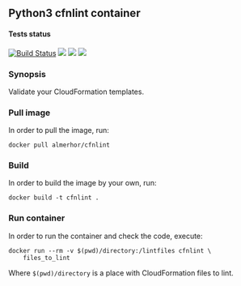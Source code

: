 ## Python3 cfnlint container
#### Tests status

[![Build Status](https://travis-ci.org/pawelpiwosz/docker-cfn-linter.svg?branch=master)](https://travis-ci.org/pawelpiwosz/docker-cfn-linter)
[![](https://images.microbadger.com/badges/image/almerhor/cfnlint.svg)](https://microbadger.com/images/almerhor/cfnlint "Get your own image badge on microbadger.com")
[![](https://images.microbadger.com/badges/version/almerhor/cfnlint.svg)](https://microbadger.com/images/almerhor/cfnlint "Get your own version badge on microbadger.com")
[![](https://images.microbadger.com/badges/commit/almerhor/cfnlint.svg)](https://microbadger.com/images/almerhor/cfnlint "Get your own commit badge on microbadger.com")

### Synopsis

Validate your CloudFormation templates.

### Pull image

In order to pull the image, run:

```
docker pull almerhor/cfnlint
```

### Build

In order to build the image by your own, run:

```
docker build -t cfnlint .
```

### Run container

In order to run the container and check the code, execute:

```
docker run --rm -v $(pwd)/directory:/lintfiles cfnlint \
	files_to_lint
```

Where `$(pwd)/directory` is a place with CloudFormation files to lint.
